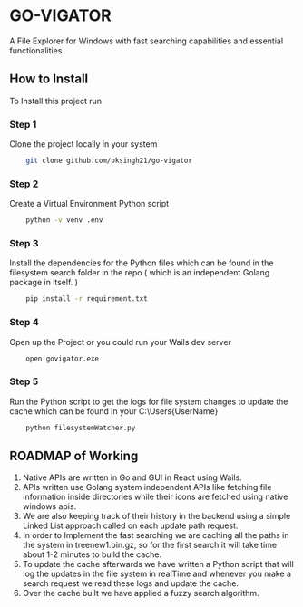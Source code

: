 
# GO-VIGATOR

A File Explorer for Windows with  fast searching capabilities and essential functionalities 


## How to Install

To Install this project run

### Step 1
Clone the project locally in your system
```bash
    git clone github.com/pksingh21/go-vigator
```

### Step 2
Create a Virtual Environment Python script
```bash
    python -v venv .env
```

### Step 3
Install the dependencies for the Python files which can be found in the filesystem search folder in the repo ( which is an independent Golang package in itself. ) 
```bash
    pip install -r requirement.txt
```

### Step 4
Open up the Project or you could run your Wails dev server 
```bash
    open govigator.exe
```

### Step 5
Run the Python script to get the logs for file system changes to update the cache which can be found in your C:\Users\{UserName}
```bash
    python filesystemWatcher.py
```



## ROADMAP of Working

1. Native APIs are written in Go and GUI in React using Wails.
2. APIs written use Golang system independent APIs like fetching file information inside directories while their icons are fetched using native windows apis. 
3. We are also keeping track of their history in the backend using a simple Linked List approach called on each update path request.
4. In order to Implement the fast searching we are caching all the paths in the system in treenew1.bin.gz, so for the first search it will take time about 1-2 minutes to build the cache.
5. To update the cache afterwards we have written a Python script that will log the updates in the file system in realTime and whenever you make a search request we read these logs and update the cache.
6. Over the cache built we have applied a fuzzy search algorithm.
